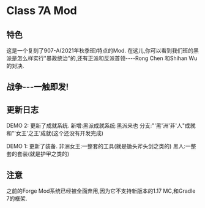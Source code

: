 # Class 7A Mod

## 特色

这是一个复刻了907-A(2021年秋季班)特点的Mod. 在这儿,你可以看到我们班的黑派是怎么样实行"暴政统治"的,还有正派和反派首领----Rong Chen 和Shihan Wu的对决.

## 战争---一触即发!

## 更新日志

DEMO 2: 更新了成就系统. 新增:黑派成就系统:黑派来也 分支:"'黑'洲'非'人"成就和"'女王'之王'成就(这个还没有开发完成)<br>

DEMO 1: 更新了装备. 非洲女王:一整套的工具(就是锄头斧头剑之类的) 黑人:一整套的套装(就是护甲之类的)

## 注意

之前的Forge Mod系统已经被全面弃用,因为它不支持新版本的1.17 MC,和Gradle 7的框架.